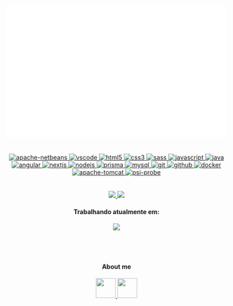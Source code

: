<div align="center">
	<a href="https://github.com/DexDevLab/dexdevlab">
		<img src="src/banner.svg" width="1000" height="300"/>
    </a>
<div>
<br><br>
<div align="center">
	<a href="https://netbeans.apache.org">
		<img 
			width="45em"
  			height="45em"
			src="https://upload.wikimedia.org/wikipedia/commons/thumb/9/98/Apache_NetBeans_Logo.svg/640px-Apache_NetBeans_Logo.svg.png" 
			alt="apache-netbeans"/>
	</a>
    <a href="https://code.visualstudio.com/">
        <img 
			width="45em"
  			height="45em"
			src="https://cdn.jsdelivr.net/gh/devicons/devicon/icons/vscode/vscode-original.svg" 
			alt="vscode" />
    </a>
    <a href="https://developer.mozilla.org/pt-BR/docs/Web/HTML">
        <img
			width="45em"
  			height="45em"
			src="https://cdn.jsdelivr.net/gh/devicons/devicon/icons/html5/html5-plain.svg" 
			alt="html5"/>
    </a>
    <a href="https://developer.mozilla.org/pt-BR/docs/Web/CSS">
    	<img 
			width="45em"
  			height="45em"
			src="https://cdn.jsdelivr.net/gh/devicons/devicon/icons/css3/css3-plain.svg" 
			alt="css3"/>
    </a>
    <a href="https://sass-lang.com">
        <img 
			width="45em"
  			height="45em"
			src="https://www.svgrepo.com/show/349502/sass.svg" 
			alt="sass"/>
    </a>
    <a href="https://developer.mozilla.org/en-US/docs/Web/JavaScript">
        <img 
			width="45em"
  			height="45em"
			src="https://cdn.jsdelivr.net/gh/devicons/devicon/icons/javascript/javascript-original.svg" 
			alt="javascript"/>
    </a>
    <a href="https://www.java.com">
        <img 
			width="45em"
  			height="45em"
			src="https://www.svgrepo.com/show/184143/java.svg" 
			alt="java"/>
    </a>
    <a href="https://angular.io">
    	<img 
			width="45em"
  			height="45em"
			src="https://www.svgrepo.com/show/353396/angular-icon.svg" 
			alt="angular"/>
    </a>
    <a href="https://nextjs.org/">
    	<img 
			width="45em"
  			height="45em"
			src="https://www.rlogical.com/wp-content/uploads/2021/08/Rlogical-Blog-Images-thumbnail.png" 
			alt="nextjs"/>
    </a>
    <a href="https://nodejs.org">
        <img 
			width="45em"
  			height="45em"
			src="https://cdn.jsdelivr.net/gh/devicons/devicon/icons/nodejs/nodejs-original.svg" 
			alt="nodejs"/>
    </a>
    <a href="https://www.prisma.io">
        <img 
			width="45em"
  			height="45em"
			src="https://cdn.changelog.com/uploads/icons/topics/3L8/icon_large.png?v=63693703596" 
			alt="prisma"/>
    </a>
    <a href="https://www.mysql.com">
        <img 
			width="45em"
  			height="45em"
			src="https://styles.redditmedia.com/t5_2qm6k/styles/communityIcon_dhjr6guc03x51.png" 
			alt="mysql"/>
    </a>
    <a href="https://git-scm.com/">
        <img 
			width="45em"
  			height="45em"
			src="https://cdn.jsdelivr.net/gh/devicons/devicon/icons/git/git-original.svg" 
			alt="git"/>
    </a>
    <a href="https://github.com">
        <img 
			width="45em"
  			height="45em"
			src="https://www.svgrepo.com/show/94698/github.svg" 
			alt="github"/>
    </a>
    <a href="https://www.docker.com">
        <img 
			width="45em"
  			height="45em"
			src="https://www.svgrepo.com/show/353659/docker-icon.svg" 
			alt="docker"/>
    </a>
	<a href="https://tomcat.apache.org">
        <img 
			width="45em"
  			height="45em"
			src="https://www.svgrepo.com/show/354454/tomcat.svg" 
			alt="apache-tomcat"/>
    </a>
	<a href="https://github.com/psi-probe/psi-probe">
        <img 
			width="45em"
  			height="45em"
			src="https://psi-probe.github.io/psi-probe/images/psi-probe-banner.jpg" 
			alt="psi-probe"/>
	</a>
<div>
<br><br>
<a href="https://github.com/dexdevlab">
    <img 
		height="150em"
		src="https://github-readme-stats.vercel.app/api?username=dexdevlab&show_icons=true&include_all_commits=true&count_private=true&theme=aura"/>
</a>
<a href="https://github.com/dexdevlab">
    <img 
		height="150em"
		src="https://github-readme-stats.vercel.app/api/top-langs/?username=dexdevlab&show_icons=true&include_all_commits=true&count_private=true&layout=compact&theme=aura"/>
</a>
<h4>Trabalhando atualmente em:</h4>
<a href="https://github.com/dexdevlab/dcl-auth-api">
    <img 
		height="100em"
		src="https://github-readme-stats.vercel.app/api/pin/?username=dexdevlab&repo=dcl-auth-api&theme=aura"/>
</a>
<br><br><br><br>
<h4>About me</h4>
<div class="div-social">
    <a href="https://instagram.com/ei_dex/">
    	<img 
			width="45em"
  			height="45em"
			src="https://www.svgrepo.com/show/111199/instagram.svg" />
    </a>
    <a href="https://www.linkedin.com/in/daniel-augusto-almeida/">
        <img 
			width="45em"
  			height="45em"
		 	src="https://www.svgrepo.com/show/205292/linkedin.svg" />
    </a>
</div>
<!-- Version:
v4.2.1.220201 -->
